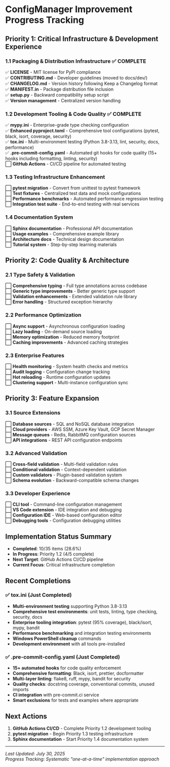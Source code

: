 # ConfigManager Improvement Progress Tracking

## Priority 1: Critical Infrastructure & Development Experience

### 1.1 Packaging & Distribution Infrastructure ✅ COMPLETE

✅ **LICENSE** - MIT license for PyPI compliance  
✅ **CONTRIBUTING.md** - Developer guidelines (moved to docs/dev/)  
✅ **CHANGELOG.md** - Version history following Keep a Changelog format  
✅ **MANIFEST.in** - Package distribution file inclusion  
✅ **setup.py** - Backward compatibility setup script  
✅ **Version management** - Centralized version handling  

### 1.2 Development Tooling & Code Quality ✅ COMPLETE

✅ **mypy.ini** - Enterprise-grade type checking configuration  
✅ **Enhanced pyproject.toml** - Comprehensive tool configurations (pytest, black, isort, coverage, security)  
✅ **tox.ini** - Multi-environment testing (Python 3.8-3.13, lint, security, docs, performance)  
✅ **.pre-commit-config.yaml** - Automated git hooks for code quality (15+ hooks including formatting, linting, security)  
⬜ **GitHub Actions** - CI/CD pipeline for automated testing  

### 1.3 Testing Infrastructure Enhancement

⬜ **pytest migration** - Convert from unittest to pytest framework  
⬜ **Test fixtures** - Centralized test data and mock configurations  
⬜ **Performance benchmarks** - Automated performance regression testing  
⬜ **Integration test suite** - End-to-end testing with real services  

### 1.4 Documentation System

⬜ **Sphinx documentation** - Professional API documentation  
⬜ **Usage examples** - Comprehensive example library  
⬜ **Architecture docs** - Technical design documentation  
⬜ **Tutorial system** - Step-by-step learning materials  

## Priority 2: Code Quality & Architecture

### 2.1 Type Safety & Validation

⬜ **Comprehensive typing** - Full type annotations across codebase  
⬜ **Generic type improvements** - Better generic type support  
⬜ **Validation enhancements** - Extended validation rule library  
⬜ **Error handling** - Structured exception hierarchy  

### 2.2 Performance Optimization

⬜ **Async support** - Asynchronous configuration loading  
⬜ **Lazy loading** - On-demand source loading  
⬜ **Memory optimization** - Reduced memory footprint  
⬜ **Caching improvements** - Advanced caching strategies  

### 2.3 Enterprise Features

⬜ **Health monitoring** - System health checks and metrics  
⬜ **Audit logging** - Configuration change tracking  
⬜ **Hot reloading** - Runtime configuration updates  
⬜ **Clustering support** - Multi-instance configuration sync  

## Priority 3: Feature Expansion

### 3.1 Source Extensions

⬜ **Database sources** - SQL and NoSQL database integration  
⬜ **Cloud providers** - AWS SSM, Azure Key Vault, GCP Secret Manager  
⬜ **Message queues** - Redis, RabbitMQ configuration sources  
⬜ **API integrations** - REST API configuration endpoints  

### 3.2 Advanced Validation

⬜ **Cross-field validation** - Multi-field validation rules  
⬜ **Conditional validation** - Context-dependent validation  
⬜ **Custom validators** - Plugin-based validation system  
⬜ **Schema evolution** - Backward-compatible schema changes  

### 3.3 Developer Experience

⬜ **CLI tool** - Command-line configuration management  
⬜ **VS Code extension** - IDE integration and debugging  
⬜ **Configuration IDE** - Web-based configuration editor  
⬜ **Debugging tools** - Configuration debugging utilities  

## Implementation Status Summary

- **Completed**: 10/35 items (28.6%)
- **In Progress**: Priority 1.2 (4/5 complete)
- **Next Target**: GitHub Actions CI/CD pipeline
- **Current Focus**: Critical infrastructure completion

## Recent Completions

### ✅ tox.ini (Just Completed)

- **Multi-environment testing** supporting Python 3.8-3.13
- **Comprehensive test environments**: unit tests, linting, type checking, security, docs
- **Enterprise tooling integration**: pytest (95% coverage), black/isort, mypy, bandit
- **Performance benchmarking** and integration testing environments  
- **Windows PowerShell cleanup** commands
- **Development environment** with all tools pre-installed

### ✅ .pre-commit-config.yaml (Just Completed)

- **15+ automated hooks** for code quality enforcement
- **Comprehensive formatting**: Black, isort, prettier, docformatter
- **Multi-layer linting**: flake8, ruff, mypy, bandit for security
- **Quality checks**: docstring coverage, conventional commits, unused imports
- **CI integration** with pre-commit.ci service
- **Smart exclusions** for tests and examples where appropriate

## Next Actions

1. **GitHub Actions CI/CD** - Complete Priority 1.2 development tooling
2. **pytest migration** - Begin Priority 1.3 testing infrastructure  
3. **Sphinx documentation** - Start Priority 1.4 documentation system

---
*Last Updated: July 30, 2025*  
*Progress Tracking: Systematic "one-at-a-time" implementation approach*

